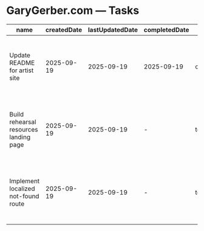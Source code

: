 # GaryGerber.com — Tasks

| name | createdDate | lastUpdatedDate | completedDate | status | description |
| --- | --- | --- | --- | --- | --- |
| Update README for artist site | 2025-09-19 | 2025-09-19 | 2025-09-19 | complete | Documented navigation sections, rehearsal portal usage, and local dev steps for the artist site. |
| Build rehearsal resources landing page | 2025-09-19 | 2025-09-19 | - | todo | Expand the protected area with rehearsal notes, stage plots, and scheduling widgets. |
| Implement localized not-found route | 2025-09-19 | 2025-09-19 | - | todo | Add a branded 404 page with contact options for presenters and collaborators. |
